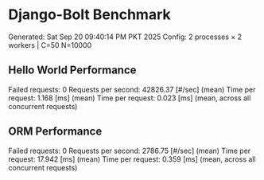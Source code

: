 # Django-Bolt Benchmark
Generated: Sat Sep 20 09:40:14 PM PKT 2025
Config: 2 processes × 2 workers | C=50 N=10000

## Hello World Performance
Failed requests:        0
Requests per second:    42826.37 [#/sec] (mean)
Time per request:       1.168 [ms] (mean)
Time per request:       0.023 [ms] (mean, across all concurrent requests)

## ORM Performance
Failed requests:        0
Requests per second:    2786.75 [#/sec] (mean)
Time per request:       17.942 [ms] (mean)
Time per request:       0.359 [ms] (mean, across all concurrent requests)
